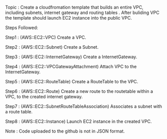 Topic : Create a cloudfromation template that builds an entire VPC, including subnets, internet gateway and routing tables .
	    After buliding VPC the template should launch EC2 instance into the public VPC.


Steps Followed:

Step1 : (AWS::EC2::VPC) Create a VPC.

Step2 : (AWS::EC2::Subnet) Create a Subnet.

Step3 : (AWS::EC2::InternetGateway) Create a InternetGateway.

Step4 : (AWS::EC2::VPCGatewayAttachment) Attach VPC to the InternetGateway.

Step5 : (AWS::EC2::RouteTable) Create a RouteTable to the VPC.

Step6 : (AWS::EC2::Route) Create a new route to the routetable within a VPC, to the created internet gateway.  

Step7 : (AWS::EC2::SubnetRouteTableAssociation) Associates a subnet with a route table.

Step8 : (AWS::EC2::Instance) Launch EC2 instance in the created VPC.
			
			
Note : Code uploaded to the github is not in JSON format.
